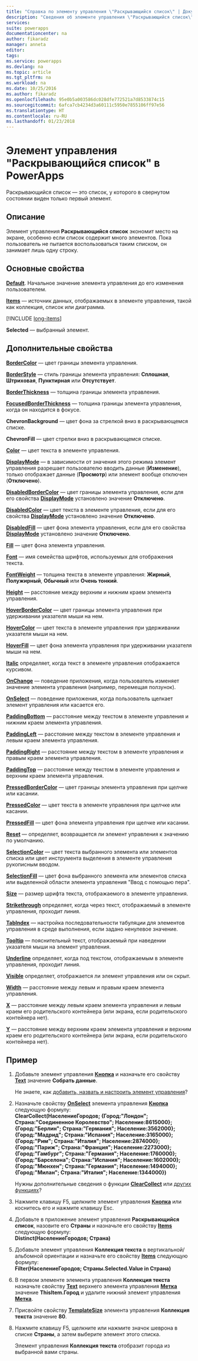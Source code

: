 ```yaml
---
title: "Справка по элементу управления \"Раскрывающийся список\" | Документация Майкрософт"
description: "Сведения об элементе управления \"Раскрывающийся список\" с описанием его свойств и примерами"
services: 
suite: powerapps
documentationcenter: na
author: fikaradz
manager: anneta
editor: 
tags: 
ms.service: powerapps
ms.devlang: na
ms.topic: article
ms.tgt_pltfrm: na
ms.workload: na
ms.date: 10/25/2016
ms.author: fikaradz
ms.openlocfilehash: 95e0b5a003586dc028dfe772521a7d8533874c15
ms.sourcegitcommit: 6afca7cb4234d3a60111c5950e7855106ff97e56
ms.translationtype: HT
ms.contentlocale: ru-RU
ms.lasthandoff: 01/23/2018
---
```

# <a name="drop-down-control-in-powerapps"></a>Элемент управления "Раскрывающийся список" в PowerApps
Раскрывающийся список — это список, у которого в свернутом состоянии виден только первый элемент.

## <a name="description"></a>Описание
Элемент управления **Раскрывающийся список** экономит место на экране, особенно если список содержит много элементов. Пока пользователь не пытается воспользоваться таким списком, он занимает лишь одну строку.

## <a name="key-properties"></a>Основные свойства
**[Default](properties-core.md)**. Начальное значение элемента управления до его изменения пользователем.

**[Items](properties-core.md)** — источник данных, отображаемых в элементе управления, такой как коллекция, список или диаграмма.

[!INCLUDE [long-items](../includes/long-items.md)]

**Selected** — выбранный элемент.

## <a name="additional-properties"></a>Дополнительные свойства
**[BorderColor](properties-color-border.md)** — цвет границы элемента управления.

**[BorderStyle](properties-color-border.md)** — стиль границы элемента управления: **Сплошная**, **Штриховая**, **Пунктирная** или **Отсутствует**.

**[BorderThickness](properties-color-border.md)** — толщина границы элемента управления.

**[FocusedBorderThickness](properties-color-border.md)** — толщина границы элемента управления, когда он находится в фокусе.

**ChevronBackground** — цвет фона за стрелкой вниз в раскрывающемся списке.

**ChevronFill** — цвет стрелки вниз в раскрывающемся списке.

**[Color](properties-color-border.md)** — цвет текста в элементе управления.

**[DisplayMode](properties-core.md)** — в зависимости от значения этого режима элемент управления разрешает пользователю вводить данные (**Изменение**), только отображает данные (**Просмотр**) или элемент вообще отключен (**Отключено**).

**[DisabledBorderColor](properties-color-border.md)** — цвет границы элемента управления, если для его свойства **[DisplayMode](properties-core.md)** установлено значение **Отключено**.

**[DisabledColor](properties-color-border.md)** — цвет текста в элементе управления, если для его свойства **[DisplayMode](properties-core.md)** установлено значение **Отключено**.

**[DisabledFill](properties-color-border.md)** — цвет фона элемента управления, если для его свойства **[DisplayMode](properties-core.md)** установлено значение **Отключено**.

**[Fill](properties-color-border.md)** — цвет фона элемента управления.

**[Font](properties-text.md)** — имя семейства шрифтов, используемых для отображения текста.

**[FontWeight](properties-text.md)** — толщина текста в элементе управления: **Жирный**, **Полужирный**, **Обычный** или **Очень тонкий**.

**[Height](properties-size-location.md)** — расстояние между верхним и нижним краем элемента управления.

**[HoverBorderColor](properties-color-border.md)** — цвет границы элемента управления при удерживании указателя мыши на нем.

**[HoverColor](properties-color-border.md)** — цвет текста в элементе управления при удерживании указателя мыши на нем.

**[HoverFill](properties-color-border.md)** — цвет фона элемента управления при удерживании указателя мыши на нем.

**[Italic](properties-text.md)** определяет, когда текст в элементе управления отображается курсивом.

**[OnChange](properties-core.md)** — поведение приложения, когда пользователь изменяет значение элемента управления (например, перемещая ползунок).

**[OnSelect](properties-core.md)** — поведение приложения, когда пользователь щелкает элемент управления или касается его.

**[PaddingBottom](properties-size-location.md)** — расстояние между текстом в элементе управления и нижним краем элемента управления.

**[PaddingLeft](properties-size-location.md)** — расстояние между текстом в элементе управления и левым краем элемента управления.

**[PaddingRight](properties-size-location.md)** — расстояние между текстом в элементе управления и правым краем элемента управления.

**[PaddingTop](properties-size-location.md)** — расстояние между текстом в элементе управления и верхним краем элемента управления.

**[PressedBorderColor](properties-color-border.md)** — цвет границы элемента управления при щелчке или касании.

**[PressedColor](properties-color-border.md)** — цвет текста в элементе управления при щелчке или касании.

**[PressedFill](properties-color-border.md)** — цвет фона элемента управления при щелчке или касании.

**[Reset](properties-core.md)** — определяет, возвращается ли элемент управления к значению по умолчанию.

**[SelectionColor](properties-color-border.md)** — цвет текста выбранного элемента или элементов списка или цвет инструмента выделения в элементе управления рукописным вводом.

**[SelectionFill](properties-color-border.md)**  — цвет фона выбранного элемента или элементов списка или выделенной области элемента управления "Ввод с помощью пера".

**[Size](properties-text.md)** — размер шрифта текста, отображаемого в элементе управления.

**[Strikethrough](properties-text.md)** определяет, когда через текст, отображаемый в элементе управления, проходит линия.

**[TabIndex](properties-accessibility.md)** — настройка последовательности табуляции для элементов управления в среде выполнения, если задано ненулевое значение.

**[Tooltip](properties-core.md)** — пояснительный текст, отображаемый при наведении указателя мыши на элемент управления.

**[Underline](properties-text.md)** определяет, когда под текстом, отображаемым в элементе управления, проходит линия.

**[Visible](properties-core.md)** определяет, отображается ли элемент управления или он скрыт.

**[Width](properties-size-location.md)** — расстояние между левым и правым краем элемента управления.

**[X](properties-size-location.md)** — расстояние между левым краем элемента управления и левым краем его родительского контейнера (или экрана, если родительского контейнера нет).

**[Y](properties-size-location.md)** — расстояние между верхним краем элемента управления и верхним краем его родительского контейнера (или экрана, если родительского контейнера нет).

## <a name="example"></a>Пример
1. Добавьте элемент управления **[Кнопка](control-button.md)** и назначьте его свойству **[Text](properties-core.md)** значение **Собрать данные**.
   
    Не знаете, как [добавить, назвать и настроить элемент управления](../add-configure-controls.md)?
2. Назначьте свойству **[OnSelect](properties-core.md)** элемента управления **[Кнопка](control-button.md)** следующую формулу:
   <br>**ClearCollect(НаселениеГородов; {Город:"Лондон"; Страна:"Соединенное Королевство"; Население:8615000}; {Город:"Берлин"; Страна:"Германия"; Население:3562000}; {Город:"Мадрид"; Страна:"Испания"; Население:3165000}; {Город:"Рим"; Страна:"Италия"; Население:2874000}; {Город:"Париж"; Страна:"Франция"; Население:2273000}; {Город:"Гамбург"; Страна:"Германия"; Население:1760000}; {Город:"Барселона"; Страна:"Испания"; Население:1602000}; {Город:"Мюнхен"; Страна:"Германия"; Население:1494000}; {Город:"Милан"; Страна:"Италия"; Население:1344000})**
   
    Нужны дополнительные сведения о функции **[ClearCollect](../functions/function-clear-collect-clearcollect.md)** или [других функциях](../formula-reference.md)?
3. Нажмите клавишу F5, щелкните элемент управления **[Кнопка](control-button.md)** или коснитесь его и нажмите клавишу Esc.
4. Добавьте в приложение элемент управления **Раскрывающийся список**, назовите его **Страны** и назначьте его свойству **[Items](properties-core.md)** следующую формулу:
   <br>**Distinct(НаселениеГородов; Страна)**
5. Добавьте элемент управления **Коллекция текста** в вертикальной/альбомной ориентации и назначьте его свойству **[Items](properties-core.md)** следующую формулу:
   <br>**Filter(НаселениеГородов; Страны.Selected.Value in Страна)**
6. В первом элементе элемента управления **Коллекция текста** назначьте свойству **[Text](properties-core.md)** верхнего элемента управления **[Метка](control-text-box.md)** значение **ThisItem.Город** и удалите нижний элемент управления **[Метка](control-text-box.md)**.
7. Присвойте свойству **[TemplateSize](control-gallery.md)** элемента управления **Коллекция текста** значение **80**.
8. Нажмите клавишу F5, щелкните или нажмите значок шеврона в списке **Страны**, а затем выберите элемент этого списка.
   
    Элемент управления **Коллекция текста** отобразит города из выбранной вами страны.

